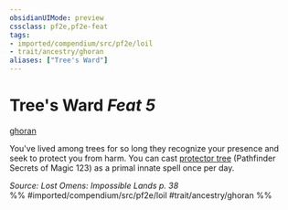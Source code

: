```yaml
---
obsidianUIMode: preview
cssclass: pf2e,pf2e-feat
tags:
- imported/compendium/src/pf2e/loil
- trait/ancestry/ghoran
aliases: ["Tree's Ward"]
---
```

# Tree's Ward  *Feat 5*  
[ghoran](ghoran-loil.md)  


You've lived among trees for so long they recognize your presence and seek to protect you from harm. You can cast [protector tree](../spells/protector-tree-som.md) (Pathfinder Secrets of Magic 123) as a primal innate spell once per day.

*Source: Lost Omens: Impossible Lands p. 38*  
%% #imported/compendium/src/pf2e/loil #trait/ancestry/ghoran %%